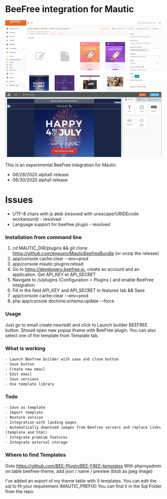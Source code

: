 # BeeFree integration for Mautic
![Beefree Mautic Plugin](./mautic-beefree.gif "Mautic beefree.io plugin integration")
![Beefree Mautic Plugin](./Beefree-editor.JPG "Mautic beefree.io plugin integration")

This is an experimental BeeFree integration for Mautic
- 06/28/2020 alpha0 release
- 06/30/2020 alpha1 release

# Issues
- UTF-8 chars with js atob (resoved with unescape/URIDEcode workaround) - resolved
- Language support for beefree plugin - resolved

### Installation from command line
1. cd MAUTIC_DIR/plugins && git clone https://github.com/enguerr/MauticBeefreeBundle (or unzip the release)
2. app/console cache:clear --env=prod
3. app/console mautic:plugins:reload
4. Go to https://developers.beefree.io, create an account and an application. Get API_KEY et API_SECRET
5. Navigate to /s/plugins (Configuration > Plugins ) and enable BeeFree integration
6. Fill in the field API_KEY and API_SECRET in features tab && Save
7. app/console cache:clear --env=prod
8. php app/console doctrine:schema:update --force

### Usage
Just go to email create new/edit and click to Launch builder BEEFREE button. Should open new popup iframe with BeeFree plugin.
You can also select one of the template from Template tab.

### What is working
    - Launch Beefree builder with save and close button
    - Save button
    - Create new email 
    - Edit email
    - Save versions
    - Use template library
### Todo
    - Save as template
    - Import template
    - Restore version
    - Integration with landing pages 
    - Automatically download images from Beefree servers and replace links (template and html)
    - Integrate premium features
    - Integrate external storage
    
    
### Where to find Templates
Goto https://github.com/BEE-Plugin/BEE-FREE-templates
With phpmyadmin on table beefree-theme, add json / name / preview (blob as jpeg image)

I've added an export of my theme table with 3 templates. 
You can edit the sql to fit your requirement (MAUTIC_PREFIX)
You can find it in the Sql Folder from the repo

